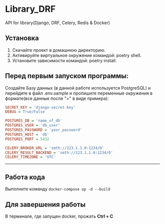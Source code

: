 # Library_DRF

API for library(Django, DRF, Celery, Redis &amp; Docker)

## Установка

1. Скачайте проект в домашнюю директорию.
2. Активируйте виртуальное окружение командой: poetry shell.
3. Установите зависимости командой: poetry install.

## Перед первым запуском программы:

Создайте Базу данных (в данной работе используется PostgreSQL) и перейдите в файл .env.sample и пропишите переменные
окружения в формате(все данные после "=" в виде примера):

```ini
SECRET_KEY = 'django-secret-key'
DEBUG = True/False

POSTGRES_DB = 'name_of_db'
POSTGRES_USER = 'db_user'
POSTGRES_PASSWORD = 'your_password'
POSTGRES_HOST = 'db'
POSTGRES_PORT = 5432

CELERY_BROKER_URL = 'smth://123.1.1.0:1234/0'
CELERY_RESULT_BACKEND = 'smth://123.1.1.0:1234/0'
CELERY_TIMEZONE = 'UTC'
```

***

## Работа кода

Выполните команду ```docker-compose up -d --build```

## Для завершения работы

В терминале, где запущен docker, прожать **Ctrl + C**








